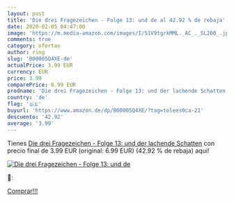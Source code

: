 ```yaml
---
layout: post
title: 'Die drei Fragezeichen - Folge 13: und de al 42.92 % de rebaja'
date: 2020-02-05 04:47:00
image: 'https://m.media-amazon.com/images/I/51V9tgrkMML._AC_._SL200_.jpg'
comments: true
category: ofertas
author: ring
slug: 'B00005Q4XE-de'
actualPrice: 3.99 EUR
currency: EUR
price: 3.99
comparePrice: 6.99 EUR
prodname: 'Die drei Fragezeichen - Folge 13: und der lachende Schatten'
country: 'de'
flag: '🇩🇪'
buyurl: 'https://www.amazon.de/dp/B00005Q4XE/?tag=tolees0ca-21'
descuento: '42.92'
average: '3.99'
---
```


Tienes [Die drei Fragezeichen - Folge 13: und der lachende Schatten](https://www.amazon.de/dp/B00005Q4XE/?tag=tolees0ca-21) con precio final de  3.99 EUR (original: 6.99 EUR) (42.92 %  de rebaja) aqui!

[![Die drei Fragezeichen - Folge 13: und de](https://m.media-amazon.com/images/I/51V9tgrkMML._AC_._SL200_.jpg)](https://www.amazon.de/dp/B00005Q4XE/?tag=tolees0ca-21)

🔎:


[Comprar!!!](https://www.amazon.de/dp/B00005Q4XE/?tag=tolees0ca-21)
